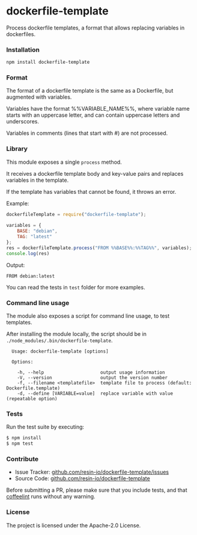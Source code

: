 # dockerfile-template

Process dockerfile templates, a format that allows replacing variables in dockerfiles.

### Installation

```bash
npm install dockerfile-template
```

### Format

The format of a dockerfile template is the same as a Dockerfile, but augmented with variables.

Variables have the format %%VARIABLE_NAME%%, where variable name starts with an uppercase letter,
and can contain uppercase letters and underscores.

Variables in comments (lines that start with #) are not processed.

### Library

This module exposes a single `process` method.

It receives a dockerfile template body and key-value pairs and replaces variables in the template.

If the template has variables that cannot be found, it throws an error.

Example:

```javascript
dockerfileTemplate = require("dockerfile-template");
  
variables = {
    BASE: "debian",
    TAG: "latest"
};
res = dockerfileTemplate.process("FROM %%BASE%%:%%TAG%%", variables);
console.log(res)
```

Output:

```FROM debian:latest```

You can read the tests in `test` folder for more examples.

### Command line usage

The module also exposes a script for command line usage, to test templates.

After installing the module locally, the script should be in `./node_modules/.bin/dockerfile-template`.

```
  Usage: dockerfile-template [options]

  Options:

    -h, --help                     output usage information
    -V, --version                  output the version number
    -f, --filename <templatefile>  template file to process (default: Dockerfile.template)
    -d, --define [VARIABLE=value]  replace variable with value (repeatable option)
```

### Tests

Run the test suite by executing:

```sh
$ npm install
$ npm test
```

### Contribute

- Issue Tracker: [github.com/resin-io/dockerfile-template/issues](https://github.com/resin-io/dockerfile-template/issues)
- Source Code: [github.com/resin-io/dockerfile-template](https://github.com/resin-io/dockerfile-template)

Before submitting a PR, please make sure that you include tests, and that [coffeelint](http://www.coffeelint.org/) runs without any warning.

### License

The project is licensed under the Apache-2.0 License.
